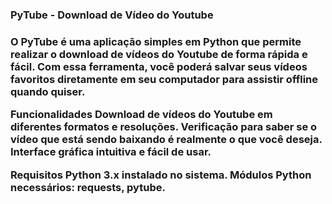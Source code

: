 <h3>PyTube - Download de Vídeo do Youtube<h3 />

O PyTube é uma aplicação simples em Python que permite realizar o download de vídeos do Youtube de forma rápida e fácil. Com essa ferramenta, você poderá salvar seus vídeos favoritos diretamente em seu computador para assistir offline quando quiser.

Funcionalidades
Download de vídeos do Youtube em diferentes formatos e resoluções.
Verificação para saber se o vídeo que está sendo baixando é realmente o que você deseja.
Interface gráfica intuitiva e fácil de usar.

Requisitos
Python 3.x instalado no sistema.
Módulos Python necessários: requests, pytube.
